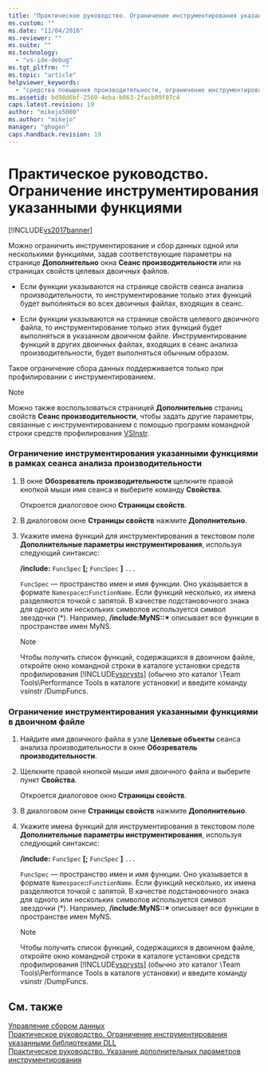 ```yaml
---
title: "Практическое руководство. Ограничение инструментирования указанными функциями | Microsoft Docs"
ms.custom: ""
ms.date: "11/04/2016"
ms.reviewer: ""
ms.suite: ""
ms.technology: 
  - "vs-ide-debug"
ms.tgt_pltfrm: ""
ms.topic: "article"
helpviewer_keywords: 
  - "средства повышения производительности, ограничение инструментирования функциями"
ms.assetid: bd98d6bf-2560-4eba-b063-2facb09f87c4
caps.latest.revision: 19
author: "mikejo5000"
ms.author: "mikejo"
manager: "ghogen"
caps.handback.revision: 19
---
```

# Практическое руководство. Ограничение инструментирования указанными функциями
[!INCLUDE[vs2017banner](../code-quality/includes/vs2017banner.md)]

Можно ограничить инструментирование и сбор данных одной или несколькими функциями, задав соответствующие параметры на странице **Дополнительно** окна **Сеанс производительности** или на страницах свойств целевых двоичных файлов.  
  
-   Если функции указываются на странице свойств сеанса анализа производительности, то инструментирование только этих функций будет выполняться во всех двоичных файлах, входящих в сеанс.  
  
-   Если функции указываются на странице свойств целевого двоичного файла, то инструментирование только этих функций будет выполняться в указанном двоичном файле.  Инструментирование функций в других двоичных файлах, входящих в сеанс анализа производительности, будет выполняться обычным образом.  
  
 Такое ограничение сбора данных поддерживается только при профилировании с инструментированием.  
  
> [!NOTE]
>  Можно также воспользоваться страницей **Дополнительно** страниц свойств **Сеанс производительности**, чтобы задать другие параметры, связанные с инструментированием с помощью программ командной строки средств профилирования [VSInstr](../profiling/vsinstr.md).  
  
### Ограничение инструментирования указанными функциями в рамках сеанса анализа производительности  
  
1.  В окне **Обозреватель производительности** щелкните правой кнопкой мыши имя сеанса и выберите команду **Свойства**.  
  
     Откроется диалоговое окно **Страницы свойств**.  
  
2.  В диалоговом окне **Страницы свойств** нажмите **Дополнительно**.  
  
3.  Укажите имена функций для инструментирования в текстовом поле **Дополнительные параметры инструментирования**, используя следующий синтаксис:  
  
     **\/include:** `FuncSpec` **\[;** `FuncSpec` **\]** `...`  
  
     `FuncSpec` — пространство имен и имя функции.  Оно указывается в формате `Namespace`**::**`FunctionName`.  Если функций несколько, их имена разделяются точкой с запятой.  В качестве подстановочного знака для одного или нескольких символов используется символ звездочки \(\*\).  Например, **\/include:MyNS::\*** описывает все функции в пространстве имен MyNS.  
  
    > [!NOTE]
    >  Чтобы получить список функций, содержащихся в двоичном файле, откройте окно командной строки в каталоге установки средств профилирования [!INCLUDE[vsprvsts](../code-quality/includes/vsprvsts_md.md)] \(обычно это каталог \\Team Tools\\Performance Tools в каталоге установки\) и введите команду vsinstr \/DumpFuncs.  
  
### Ограничение инструментирования указанными функциями в двоичном файле  
  
1.  Найдите имя двоичного файла в узле **Целевые объекты** сеанса анализа производительности в окне **Обозреватель производительности**.  
  
2.  Щелкните правой кнопкой мыши имя двоичного файла и выберите пункт **Свойства**.  
  
     Откроется диалоговое окно **Страницы свойств**.  
  
3.  В диалоговом окне **Страницы свойств** нажмите **Дополнительно**.  
  
4.  Укажите имена функций для инструментирования в текстовом поле **Дополнительные параметры инструментирования**, используя следующий синтаксис:  
  
     **\/include:** `FuncSpec` **\[;** `FuncSpec` **\]** `...`  
  
     `FuncSpec`  — пространство имен и имя функции.  Оно указывается в формате `Namespace`**::**`FunctionName`.  Если функций несколько, их имена разделяются точкой с запятой.  В качестве подстановочного знака для одного или нескольких символов используется символ звездочки \(\*\).  Например, **\/include:MyNS::\*** описывает все функции в пространстве имен MyNS.  
  
    > [!NOTE]
    >  Чтобы получить список функций, содержащихся в двоичном файле, откройте окно командной строки в каталоге установки средств профилирования [!INCLUDE[vsprvsts](../code-quality/includes/vsprvsts_md.md)] \(обычно это каталог \\Team Tools\\Performance Tools в каталоге установки\) и введите команду vsinstr \/DumpFuncs.  
  
## См. также  
 [Управление сбором данных](../profiling/controlling-data-collection.md)   
 [Практическое руководство. Ограничение инструментирования указанными библиотеками DLL](../profiling/how-to-limit-instrumentation-to-specific-dlls.md)   
 [Практическое руководство. Указание дополнительных параметров инструментирования](../Topic/How%20to:%20Specify%20Additional%20Instrumentation%20Options.md)